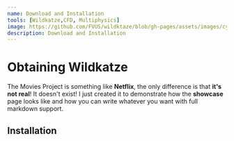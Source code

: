 ```yaml
---
name: Download and Installation
tools: [Wildkatze,CFD, Multiphysics]
image: https://github.com/FVUS/wildktaze/blob/gh-pages/assets/images/cyclye01.png
description: Download and Installation
---
```


# Obtaining Wildkatze

The Movies Project is something like **Netflix**, the only difference is that **it's not real**! It doesn't exist! I just created it to demonstrate how the **showcase** page looks like and how you can write whatever you want with full markdown support.

 

## Installation

 

 
